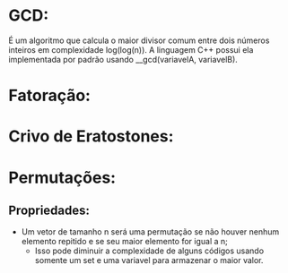 
# GCD:
É um algoritmo que calcula o maior divisor comum entre dois números inteiros em complexidade log(log(n)). A linguagem C++ possui ela implementada por padrão usando __gcd(variavelA, variavelB).
# Fatoração:
# Crivo de Eratostones: 
# Permutações: 
## Propriedades:
* Um vetor de tamanho n será uma permutação se não houver nenhum elemento repitido e se seu maior elemento for igual a n;
    * Isso pode diminuir a complexidade de alguns códigos usando somente um set e uma variavel para armazenar o maior valor.